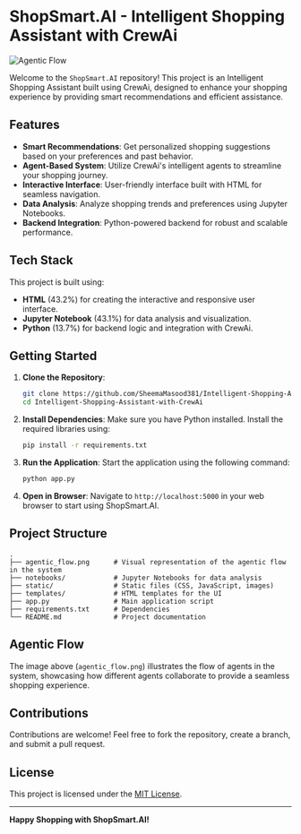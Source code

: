# ShopSmart.AI - Intelligent Shopping Assistant with CrewAi

![Agentic Flow](agentic_flow.png)

Welcome to the `ShopSmart.AI` repository! This project is an Intelligent Shopping Assistant built using CrewAi, designed to enhance your shopping experience by providing smart recommendations and efficient assistance.

## Features
- **Smart Recommendations**: Get personalized shopping suggestions based on your preferences and past behavior.
- **Agent-Based System**: Utilize CrewAi's intelligent agents to streamline your shopping journey.
- **Interactive Interface**: User-friendly interface built with HTML for seamless navigation.
- **Data Analysis**: Analyze shopping trends and preferences using Jupyter Notebooks.
- **Backend Integration**: Python-powered backend for robust and scalable performance.

## Tech Stack
This project is built using:
- **HTML** (43.2%) for creating the interactive and responsive user interface.
- **Jupyter Notebook** (43.1%) for data analysis and visualization.
- **Python** (13.7%) for backend logic and integration with CrewAi.

## Getting Started

1. **Clone the Repository**:
   ```bash
   git clone https://github.com/SheemaMasood381/Intelligent-Shopping-Assistant-with-CrewAi.git
   cd Intelligent-Shopping-Assistant-with-CrewAi
   ```

2. **Install Dependencies**:
   Make sure you have Python installed. Install the required libraries using:
   ```bash
   pip install -r requirements.txt
   ```

3. **Run the Application**:
   Start the application using the following command:
   ```bash
   python app.py
   ```

4. **Open in Browser**:
   Navigate to `http://localhost:5000` in your web browser to start using ShopSmart.AI.

## Project Structure
```
.
├── agentic_flow.png      # Visual representation of the agentic flow in the system
├── notebooks/            # Jupyter Notebooks for data analysis
├── static/               # Static files (CSS, JavaScript, images)
├── templates/            # HTML templates for the UI
├── app.py                # Main application script
├── requirements.txt      # Dependencies
└── README.md             # Project documentation
```

## Agentic Flow
The image above (`agentic_flow.png`) illustrates the flow of agents in the system, showcasing how different agents collaborate to provide a seamless shopping experience.

## Contributions
Contributions are welcome! Feel free to fork the repository, create a branch, and submit a pull request.

## License
This project is licensed under the [MIT License](LICENSE).

---
**Happy Shopping with ShopSmart.AI!**
